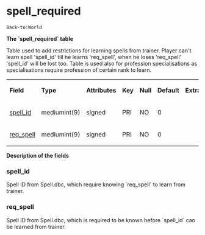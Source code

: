 # spell\_required

`Back-to:World`

**The \`spell\_required\` table**

Table used to add restrictions for learning spells from trainer. Player can't learn spell 'spell\_id' till he learns 'req\_spell', when he loses 'req\_spell' 'spell\_id' will be lost too. Table is used also for profession specialisations as specialisations require profession of certain rank to learn.

<table>
<colgroup>
<col width="12%" />
<col width="12%" />
<col width="12%" />
<col width="12%" />
<col width="12%" />
<col width="12%" />
<col width="12%" />
<col width="12%" />
</colgroup>
<tbody>
<tr class="odd">
<td><p><strong>Field</strong></p></td>
<td><p><strong>Type</strong></p></td>
<td><p><strong>Attributes</strong></p></td>
<td><p><strong>Key</strong></p></td>
<td><p><strong>Null</strong></p></td>
<td><p><strong>Default</strong></p></td>
<td><p><strong>Extra</strong></p></td>
<td><p><strong>Comment</strong></p></td>
</tr>
<tr class="even">
<td><p><a href="#spell_required-spell_id">spell_id</a></p></td>
<td><p>mediumint(9)</p></td>
<td><p>signed</p></td>
<td><p>PRI</p></td>
<td><p>NO</p></td>
<td><p>0</p></td>
<td><p> </p></td>
<td><p> </p></td>
</tr>
<tr class="odd">
<td><p><a href="#spell_required-req_spell">req_spell</a></p></td>
<td><p>mediumint(9)</p></td>
<td><p>signed</p></td>
<td><p>PRI</p></td>
<td><p>NO</p></td>
<td><p>0</p></td>
<td><p> </p></td>
<td><p> </p></td>
</tr>
</tbody>
</table>

**Description of the fields**

### spell\_id

Spell ID from Spell.dbc, which require knowing \`req\_spell\` to learn from trainer.

### req\_spell

Spell ID from Spell.dbc, which is required to be known before \`spell\_id\` can be learned from trainer.

